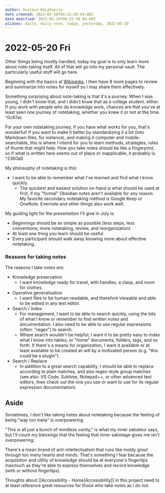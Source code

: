 ```yaml
---
author: Gustavo DeLaFuerza
date created: 2022-05-20T09:22:38-04:00Z
date modified: 2022-05-20T09:22:38-04:00Z
aliases: daily, daily note, today, yesterday, 2022-05-20
---
```


# 2022-05-20 Fri

Other things being mostly handled, today my goal is to only learn more about note-taking itself. All of that will go into my personal vault. The particularly useful stuff will go here. 

Beginning with the basics at [Wikipedia](https://en.wikipedia.org/wiki/Note-taking), I then have 8 more pages to review and summarize into notes for myself so I may share them effectively.

Something surprising about note-taking is that it's a journey. When I was young, I didn't know that, and I didn't know that as a college student, either. If you work with people who do knowledge work, chances are that you've at least seen one journey of notetaking, whether you knew it or not at the time.  ^0c87ac

For your own notetaking journey, if you have what works for you, that's wonderful! If you want to make it better by standardizing it a bit (into Markdown files, for instance), and making it computer and mobile-searchable, this is where I intend for you to learn methods, strategies, rules of thumb that might help. How you take notes should be like a fingerprint, so if what is written here seems out of place or inapplicable, it probably is. ^2360a8

My philosophy of notetaking is this:

- I want to be able to remember what I've learned and find what I know quickly. 
	- The quickest and easiest solution on-hand is what should be used at first, if my "formal" Obsidian notes aren't available for any reason. My favorite secondary notetaking method is Google Keep or OneNote. Evernote and other things also work well.

My guiding light for the presentation I'll give in July is:

- Beginnings should be as simple as possible (less steps, less conventions; more notetaking, review, and reorganization)
- At least one thing you learn should be useful.
- Every participant should walk away knowing more about effective notetaking.

### Reasons for taking notes

The reasons I take notes are:

- Knowledge preservation
	- I want knowledge ready for travel, with handles, a clasp, and room for clothes.
- Operative generalization
	- I want files to be human-readable, and therefore viewable and able to be edited in any text editor.
- Search / Index
	- For management, I want to be able to search quickly, using the bits of what I know or remember to find written notes and documentation. I also need to be able to use regular expressions (often: "regex") to search.
	- Where search wouldn't be helpful, I want it to be pretty easy to index what I know into tables, or "home" documents, folders, tags, and so forth. If there's a means for organization, I want it available or at least available to be created at-will by a motivated person (e.g. "this could be a plugin").
- Search / Replace 
	- In addition to a great search capability, I should be able to replace according to plain matches, and also regex-style group matches (see also: VS Code, Sublime, Notepad++, or other advanced text editors, then check out the one you use or want to use for its regular expression documentation).

## Aside 

Sometimes, I don't like taking notes about notetaking because the feeling of being "way too meta" is overpowering. 

"This is all just a bunch of mindless vanity," is what my inner sabateur says, but I'll count my blessings that the feeling that inner sabotage gives me isn't overpowering.

There's a mean brand of anti-intellectualism that runs like moldy grout through too many hearts and minds. That's something I fear because the acquisition and utility of knowledge should be at everyone's fingertips inasmuch as they're able to express themselves and record knowledge (with or without fingertips). 

Thoughts about [[Accessibility - Home|Accessibility]] in this project need to at least reference great resources for those who take notes as I do not.

